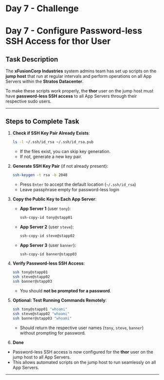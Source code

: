 # Day 7 - Challenge
# Day 7 - Configure Password-less SSH Access for thor User

## Task Description
The **xFusionCorp Industries** system admins team has set up scripts on the **jump host** that run at regular intervals and perform operations on all App Servers within the **Stratos Datacenter**.  

To make these scripts work properly, the **thor** user on the jump host must have **password-less SSH access** to all App Servers through their respective sudo users.

---

## Steps to Complete Task

1. **Check if SSH Key Pair Already Exists**:
    ```bash
    ls -l ~/.ssh/id_rsa ~/.ssh/id_rsa.pub
    ```
    - If the files exist, you can skip key generation.  
    - If not, generate a new key pair.

2. **Generate SSH Key Pair** (if not already present):
    ```bash
    ssh-keygen -t rsa -b 2048
    ```
    - Press `Enter` to accept the default location (`~/.ssh/id_rsa`)  
    - Leave passphrase empty for password-less login

3. **Copy the Public Key to Each App Server**:
    - **App Server 1** (user `tony`):
        ```bash
        ssh-copy-id tony@stapp01
        ```
    - **App Server 2** (user `steve`):
        ```bash
        ssh-copy-id steve@stapp02
        ```
    - **App Server 3** (user `banner`):
        ```bash
        ssh-copy-id banner@stapp03
        ```

4. **Verify Password-less SSH Access**:
    ```bash
    ssh tony@stapp01
    ssh steve@stapp02
    ssh banner@stapp03
    ```
    - You should **not be prompted for a password**.

5. **Optional: Test Running Commands Remotely**:
    ```bash
    ssh tony@stapp01 "whoami"
    ssh steve@stapp02 "whoami"
    ssh banner@stapp03 "whoami"
    ```
    - Should return the respective user names (`tony`, `steve`, `banner`) without prompting for password.

6. **Done**
- Password-less SSH access is now configured for the **thor** user on the jump host to all App Servers.  
- This allows automated scripts on the jump host to run seamlessly on all App Servers.

---
